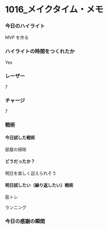 # 1016\_メイクタイム・メモ

### 今日のハイライト

MVP を作る

### ハイライトの時間をつくれたか

Yes

### レーザー

7

### チャージ

7

### 戦術

#### 今日試した戦術

部屋の掃除

#### どうだったか？

明日を楽しく迎えられそう

#### 明日試したい（繰り返したい）戦術

筋トレ

ランニング

### 今日の感謝の瞬間

